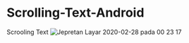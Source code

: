 # Scrolling-Text-Android
Scrooling Text
![Jepretan Layar 2020-02-28 pada 00 23 17](https://user-images.githubusercontent.com/12223570/75469298-55b97880-59c1-11ea-8de1-fcbd5e8b80bf.png)
